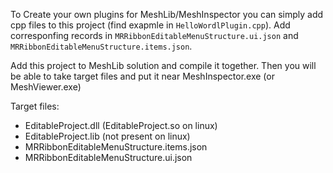 To Create your own plugins for MeshLib/MeshInspector you can simply add cpp files to this project (find exapmle in `HelloWordlPlugin.cpp`).
Add corresponfing records in `MRRibbonEditableMenuStructure.ui.json` and `MRRibbonEditableMenuStructure.items.json`.

Add this project to MeshLib solution and compile it together. Then you will be able to take target files and put it near MeshInspector.exe (or MeshViewer.exe)

Target files:
 - EditableProject.dll (EditableProject.so on linux)
 - EditableProject.lib (not present on linux)
 - MRRibbonEditableMenuStructure.items.json
 - MRRibbonEditableMenuStructure.ui.json